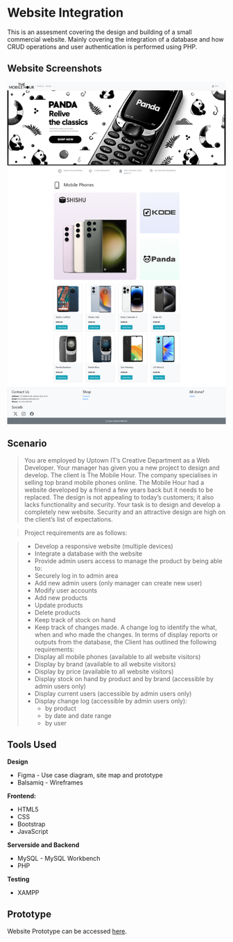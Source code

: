 # Website Integration

This is an assesment covering the design and building of a small commercial website.
Mainly covering the integration of a database and how CRUD operations and user authentication is performed using PHP.

## Website Screenshots

![Landing Page](https://github.com/3thanpowell/website-integration/blob/main/documentation/screenshots/landing.png?raw=true)

## Scenario

> You are employed by Uptown IT’s Creative Department as a Web Developer. Your manager has given you a new project to design and develop. The client is The Mobile Hour. The company specialises in selling top brand mobile phones online. The Mobile Hour had a website developed by a friend a few years back but it needs to be replaced. The design is not appealing to today’s customers; it also lacks functionality and security. Your task is to design and develop a completely new website. Security and an attractive design are high on the client’s list of expectations.

> Project requirements are as follows:

> - Develop a responsive website (multiple devices)
> - Integrate a database with the website
> - Provide admin users access to manage the product by being able to:
> - Securely log in to admin area
> - Add new admin users (only manager can create new user)
> - Modify user accounts
> - Add new products
> - Update products
> - Delete products
> - Keep track of stock on hand
> - Keep track of changes made. A change log to identify the what, when and who made the changes.
>   In terms of display reports or outputs from the database, the Client has outlined the following requirements:
> - Display all mobile phones (available to all website visitors)
> - Display by brand (available to all website visitors)
> - Display by price (available to all website visitors)
> - Display stock on hand by product and by brand (accessible by admin users only)
> - Display current users (accessible by admin users only)
> - Display change log (accessible by admin users only):
>   - by product
>   * by date and date range
>   * by user

## Tools Used

**Design**

- Figma - Use case diagram, site map and prototype
- Balsamiq - Wireframes

**Frontend:**

- HTML5
- CSS
- Bootstrap
- JavaScript

**Serverside and Backend**

- MySQL - MySQL Workbench
- PHP

**Testing**

- XAMPP

## Prototype

Website Prototype can be accessed [here](https://www.figma.com/proto/x9EwlLbqn5IsAUZWyMM9xy/Prototype?page-id=0%3A1&type=design&node-id=1-2&viewport=573%2C652%2C0.54&t=iLKkC5wKCi0q2CnK-1&scaling=min-zoom&mode=design).
